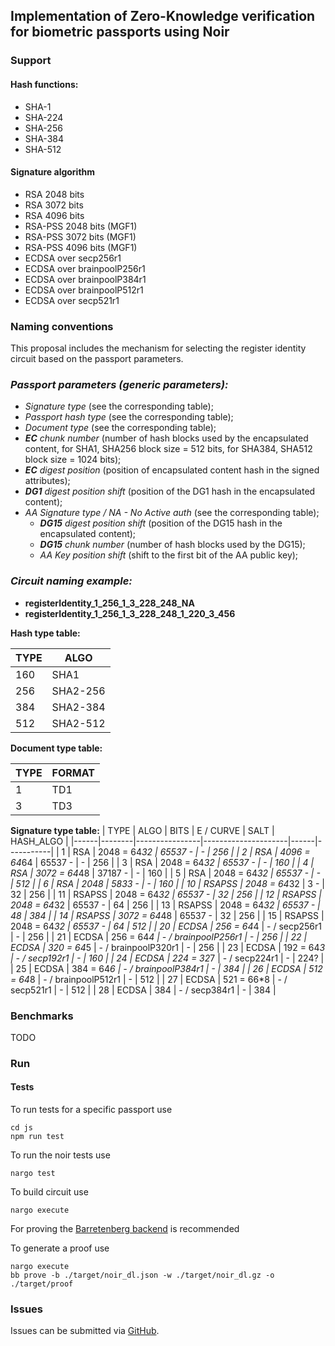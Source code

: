 ## Implementation of Zero-Knowledge verification for biometric passports using Noir


### Support

#### Hash functions: 
- SHA-1
- SHA-224
- SHA-256
- SHA-384
- SHA-512

#### Signature algorithm

- RSA 2048 bits
- RSA 3072 bits
- RSA 4096 bits
- RSA-PSS 2048 bits (MGF1)
- RSA-PSS 3072 bits (MGF1)
- RSA-PSS 4096 bits (MGF1)
- ECDSA over secp256r1
- ECDSA over brainpoolP256r1
- ECDSA over brainpoolP384r1
- ECDSA over brainpoolP512r1
- ECDSA over secp521r1

### Naming conventions

This proposal includes the mechanism for selecting the register identity circuit based on the passport parameters.

### ***Passport parameters (generic parameters):***

- *Signature type* (see the corresponding table);
- *Passport hash type* (see the corresponding table);
- *Document type* (see the corresponding table);
- ***EC** chunk number* (number of hash blocks used by the encapsulated content, for SHA1, SHA256 block size = 512 bits, for SHA384, SHA512 block size = 1024 bits);
- ***EC** digest position* (position of encapsulated content hash in the signed attributes);
- ***DG1** digest position shift* (position of the DG1 hash in the encapsulated content);
- *AA Signature type / NA - No Active auth* (see the corresponding table);
  - ***DG15** digest position shift* (position of the DG15 hash in the encapsulated content);
  - ***DG15** chunk number* (number of hash blocks used by the DG15);
  - *AA Key position shift* (shift to the first bit of the AA public key);

### ***Circuit naming example:***

- **registerIdentity_1_256_1_3_228_248_NA**
- **registerIdentity_1_256_1_3_228_248_1_220_3_456**


**Hash type table:**

| TYPE | ALGO |
| --- | --- |
| 160 | SHA1 |
| 256 | SHA2-256 |
| 384 | SHA2-384 |
| 512 | SHA2-512 |

**Document type table:**

| TYPE | FORMAT |
| --- | --- |
| 1 | TD1 |
| 3 | TD3 |


**Signature type table:**
| TYPE | ALGO   | BITS           | E / CURVE           | SALT | HASH_ALGO |
|------|--------|----------------|---------------------|------|-----------|
| 1    | RSA    | 2048 = 64*32   | 65537 -             | -    | 256       |
| 2    | RSA    | 4096 = 64*64   | 65537 -             | -    | 256       |
| 3    | RSA    | 2048 = 64*32   | 65537 -             | -    | 160       |
| 4    | RSA    | 3072 = 64*48   | 37187 -             | -    | 160       |
| 5    | RSA    | 2048 = 64*32   | 65537 -             | -    | 512       |
| 6    | RSA    | 2048           | 5833 -              | -    | 160       |
| 10   | RSAPSS | 2048 = 64*32   | 3 -                 | 32   | 256       |
| 11   | RSAPSS | 2048 = 64*32   | 65537 -             | 32   | 256       |
| 12   | RSAPSS | 2048 = 64*32   | 65537 -             | 64   | 256       |
| 13   | RSAPSS | 2048 = 64*32   | 65537 -             | 48   | 384       |
| 14   | RSAPSS | 3072 = 64*48   | 65537 -             | 32   | 256       |
| 15   | RSAPSS | 2048 = 64*32   | 65537 -             | 64   | 512       |
| 20   | ECDSA  | 256 = 64*4     | - / secp256r1       | -    | 256       |
| 21   | ECDSA  | 256 = 64*4     | - / brainpoolP256r1 | -    | 256       |
| 22   | ECDSA  | 320 = 64*5     | - / brainpoolP320r1 | -    | 256       |
| 23   | ECDSA  | 192 = 64*3     | - / secp192r1       | -    | 160       |
| 24   | ECDSA  | 224 = 32*7     | - / secp224r1       | -    | 224?      |
| 25   | ECDSA  | 384 = 64*6     | - / brainpoolP384r1 | -    | 384       |
| 26   | ECDSA  | 512 = 64*8     | - / brainpoolP512r1 | -    | 512       |
| 27   | ECDSA  | 521 = 66*8     | - / secp521r1       | -    | 512       |
| 28   | ECDSA  | 384            | - / secp384r1       | -    | 384       |

###

### Benchmarks

TODO

### Run

#### Tests

To run tests for a specific passport use
```
cd js
npm run test
```

To run the noir tests  use
```
nargo test
```

To build circuit use
```
nargo execute
```

For proving the [Barretenberg backend](https://github.com/AztecProtocol/barretenberg) is recommended

To generate a proof use
```
nargo execute
bb prove -b ./target/noir_dl.json -w ./target/noir_dl.gz -o ./target/proof
```


### Issues

Issues can be submitted via [GitHub](https://github.com/rarimo/passport-zk-circuits-noir/issues).
